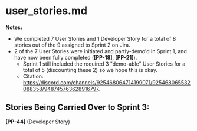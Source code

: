# user_stories.md

**Notes:** 

* We completed 7 User Stories and 1 Developer Story for a total of 8 stories out of the 9 assigned to Sprint 2 on Jira.
* 2 of the 7 User Stories were initiated and partly-demo'd in Sprint 1, and have now been fully completed (**\[PP-18\]**, **\[PP-21\]**).
  * Sprint 1 still included the required 3 "demo-able" User Stories for a total of 5 (discounting these 2) so we hope this is okay.
  * Citation: https://discord.com/channels/925468064714199071/925468065532088358/948745763628916797. 

## Stories Being Carried Over to Sprint 3:

**\[PP-44\]** (Developer Story) 

